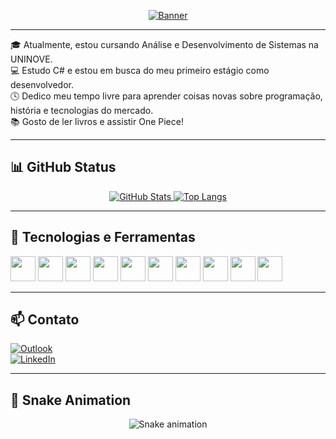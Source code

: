 <p align="center">
  <a href="https://i.imgur.com/nra2eLk.png" target="_blank">
    <img src="https://i.imgur.com/nra2eLk.png" alt="Banner" style="max-width: 100%;">
  </a>
</p>

---

🎓 Atualmente, estou cursando Análise e Desenvolvimento de Sistemas na UNINOVE.  
💻 Estudo C# e estou em busca do meu primeiro estágio como desenvolvedor.  
🕓 Dedico meu tempo livre para aprender coisas novas sobre programação, história e tecnologias do mercado.  
📚 Gosto de ler livros e assistir One Piece!

---

## 📊 GitHub Status

<p align="center">
  <a href="https://github-readme-stats.vercel.app/api?username=matheus-artioli&show_icons=true&theme=tokyonight" target="_blank">
    <img src="https://github-readme-stats.vercel.app/api?username=matheus-artioli&show_icons=true&theme=tokyonight" alt="GitHub Stats">
  </a>
  <a href="https://github-readme-stats.vercel.app/api/top-langs/?username=matheus-artioli&layout=compact&theme=tokyonight" target="_blank">
    <img src="https://github-readme-stats.vercel.app/api/top-langs/?username=matheus-artioli&layout=compact&theme=tokyonight" alt="Top Langs">
  </a>
</p>

---

## 🧰 Tecnologias e Ferramentas

<p>
  <img src="https://cdn.jsdelivr.net/gh/devicons/devicon/icons/csharp/csharp-original.svg" height="40" />
  <img src="https://cdn.jsdelivr.net/gh/devicons/devicon/icons/dot-net/dot-net-original.svg" height="40" />
  <img src="https://cdn.jsdelivr.net/gh/devicons/devicon/icons/docker/docker-original.svg" height="40" />
  <img src="https://cdn.jsdelivr.net/gh/devicons/devicon/icons/github/github-original.svg" height="40" />
  <img src="https://cdn.jsdelivr.net/gh/devicons/devicon/icons/git/git-original.svg" height="40" />
  <img src="https://cdn.jsdelivr.net/gh/devicons/devicon/icons/mongodb/mongodb-original.svg" height="40" />
  <img src="https://cdn.jsdelivr.net/gh/devicons/devicon/icons/kubernetes/kubernetes-plain.svg" height="40" />
  <img src="https://cdn.jsdelivr.net/gh/devicons/devicon/icons/azure/azure-original.svg" height="40" />
  <img src="https://cdn.jsdelivr.net/gh/devicons/devicon/icons/sqlite/sqlite-original.svg" height="40" />
  <img src="https://cdn.jsdelivr.net/gh/devicons/devicon/icons/mysql/mysql-original.svg" height="40" />
</p>

---

## 📫 Contato

[![Outlook](https://img.shields.io/badge/-OUTLOOK-0072C6?style=flat-square&logo=microsoft-outlook&logoColor=white&link=mailto:matheus.artioli@outlook.com)](mailto:matheus.artioli@outlook.com)  
[![LinkedIn](https://img.shields.io/badge/-LinkedIn-0077B5?style=flat-square&logo=linkedin&logoColor=white&link=https://www.linkedin.com/in/matheus-artioli/)](https://www.linkedin.com/in/matheus-artioli/)

---

## 🐍 Snake Animation

<p align="center">
  <img src="https://raw.githubusercontent.com/matheus-artioli/matheus-artioli/output/github-contribution-grid-snake.svg" alt="Snake animation">
</p>
